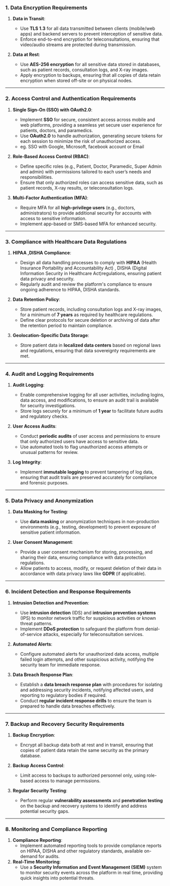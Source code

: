 ### **1. Data Encryption Requirements**

1. **Data in Transit**:
    
    - Use **TLS 1.3** for all data transmitted between clients (mobile/web apps) and backend servers to prevent interception of sensitive data.
    - Enforce end-to-end encryption for teleconsultations, ensuring that video/audio streams are protected during transmission.
2. **Data at Rest**:
    
    - Use **AES-256 encryption** for all sensitive data stored in databases, such as patient records, consultation logs, and X-ray images.
    - Apply encryption to backups, ensuring that all copies of data retain encryption when stored off-site or on physical nodes.

---

### **2. Access Control and Authentication Requirements**

1. **Single Sign-On (SSO) with OAuth2.0**:
    
    - Implement **SSO** for secure, consistent access across mobile and web platforms, providing a seamless yet secure user experience for patients, doctors, and paramedics.
    - Use **OAuth2.0** to handle authorization, generating secure tokens for each session to minimize the risk of unauthorized access.
    - eg. SSO with Google, Microsoft, facebook account or Email
1. **Role-Based Access Control (RBAC)**:
    
    - Define specific roles (e.g., Patient, Doctor, Paramedic, Super Admin and admin) with permissions tailored to each user’s needs and responsibilities.
    - Ensure that only authorized roles can access sensitive data, such as patient records, X-ray results, or teleconsultation logs.
3. **Multi-Factor Authentication (MFA)**:
    
    - Require MFA for all **high-privilege users** (e.g., doctors, administrators) to provide additional security for accounts with access to sensitive information.
    - Implement app-based or SMS-based MFA for enhanced security.

---

### **3. Compliance with Healthcare Data Regulations**

1. **HIPAA ,DISHA Compliance**:
    
    - Design all data handling processes to comply with **HIPAA** (Health Insurance Portability and Accountability Act) , DISHA (Digital Information Security in Healthcare Act)regulations, ensuring patient data privacy and security.
    - Regularly audit and review the platform's compliance to ensure ongoing adherence to HIPAA, DISHA standards.
2. **Data Retention Policy**:
    
    - Store patient records, including consultation logs and X-ray images, for a minimum of **7 years** as required by healthcare regulations.
    - Define clear protocols for secure deletion or archiving of data after the retention period to maintain compliance.
3. **Geolocation-Specific Data Storage**:
    
    - Store patient data in **localized data centers** based on regional laws and regulations, ensuring that data sovereignty requirements are met.

---

### **4. Audit and Logging Requirements**

1. **Audit Logging**:
    
    - Enable comprehensive logging for all user activities, including logins, data access, and modifications, to ensure an audit trail is available for security investigations.
    - Store logs securely for a minimum of **1 year** to facilitate future audits and regulatory checks.
2. **User Access Audits**:
    
    - Conduct **periodic audits** of user access and permissions to ensure that only authorized users have access to sensitive data.
    - Use automated tools to flag unauthorized access attempts or unusual patterns for review.
3. **Log Integrity**:
    
    - Implement **immutable logging** to prevent tampering of log data, ensuring that audit trails are preserved accurately for compliance and forensic purposes.

---

### **5. Data Privacy and Anonymization**

1. **Data Masking for Testing**:
    
    - Use **data masking** or anonymization techniques in non-production environments (e.g., testing, development) to prevent exposure of sensitive patient information.
2. **User Consent Management**:
    
    - Provide a user consent mechanism for storing, processing, and sharing their data, ensuring compliance with data protection regulations.
    - Allow patients to access, modify, or request deletion of their data in accordance with data privacy laws like **GDPR** (if applicable).

---

### **6. Incident Detection and Response Requirements**

1. **Intrusion Detection and Prevention**:
    
    - Use **intrusion detection** (IDS) and **intrusion prevention systems** (IPS) to monitor network traffic for suspicious activities or known threat patterns.
    - Implement **DDoS protection** to safeguard the platform from denial-of-service attacks, especially for teleconsultation services.
2. **Automated Alerts**:
    
    - Configure automated alerts for unauthorized data access, multiple failed login attempts, and other suspicious activity, notifying the security team for immediate response.
3. **Data Breach Response Plan**:
    
    - Establish a **data breach response plan** with procedures for isolating and addressing security incidents, notifying affected users, and reporting to regulatory bodies if required.
    - Conduct **regular incident response drills** to ensure the team is prepared to handle data breaches effectively.

---

### **7. Backup and Recovery Security Requirements**

1. **Backup Encryption**:
    
    - Encrypt all backup data both at rest and in transit, ensuring that copies of patient data retain the same security as the primary database.
2. **Backup Access Control**:
    
    - Limit access to backups to authorized personnel only, using role-based access to manage permissions.
3. **Regular Security Testing**:
    
    - Perform regular **vulnerability assessments** and **penetration testing** on the backup and recovery systems to identify and address potential security gaps.

---

### **8. Monitoring and Compliance Reporting**

1. **Compliance Reporting**:
    - Implement automated reporting tools to provide compliance reports on HIPAA, DISHA and other regulatory standards, available on-demand for audits.
2. **Real-Time Monitoring**:
    - Use a **Security Information and Event Management (SIEM)** system to monitor security events across the platform in real time, providing quick insights into potential threats.
